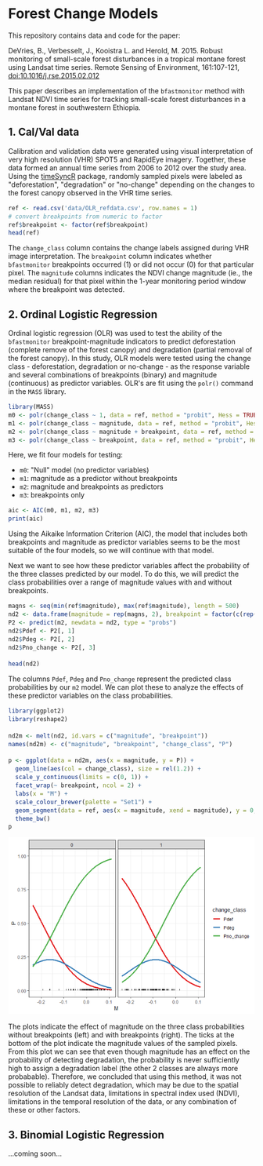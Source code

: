 Forest Change Models
====================

This repository contains data and code for the paper:

DeVries, B., Verbesselt, J., Kooistra L. and Herold, M. 2015. Robust
monitoring of small-scale forest disturbances in a tropical montane
forest using Landsat time series. Remote Sensing of Environment,
161:107-121,
[doi:10.1016/j.rse.2015.02.012](https://doi.org/10.1016/j.rse.2015.02.012)

This paper describes an implementation of the `bfastmonitor` method with
Landsat NDVI time series for tracking small-scale forest disturbances in
a montane forest in southwestern Ethiopia.

## 1. Cal/Val data

Calibration and validation data were generated using visual
interpretation of very high resolution (VHR) SPOT5 and RapidEye imagery.
Together, these data formed an annual time series from 2006 to 2012 over
the study area. Using the
[timeSyncR](https://github.com/bendv/timeSyncR) package, randomly
sampled pixels were labeled as "deforestation", "degradation" or
"no-change" depending on the changes to the forest canopy observed in
the VHR time series.

```r
ref <- read.csv('data/OLR_refdata.csv', row.names = 1)
# convert breakpoints from numeric to factor
ref$breakpoint <- factor(ref$breakpoint)
head(ref)
```

The `change_class` column contains the change labels assigned during VHR
image interpretation. The `breakpoint` column indicates whether
`bfastmonitor` breakpoints occurred (1) or did not occur (0) for that
particular pixel. The `magnitude` columns indicates the NDVI change
magnitude (ie., the median residual) for that pixel within the 1-year
monitoring period window where the breakpoint was detected.

## 2. Ordinal Logistic Regression

Ordinal logistic regression (OLR) was used to test the ability of the
`bfastmonitor` breakpoint-magnitude indicators to predict deforestation
(complete remove of the forest canopy) and degradation (partial removal
of the forest canopy). In this study, OLR models were tested using the
change class - deforestation, degradation or no-change - as the response
variable and several combinations of breakpoints (binary) and magnitude
(continuous) as predictor variables. OLR's are fit using the `polr()`
command in the `MASS` library.

```r
library(MASS)
m0 <- polr(change_class ~ 1, data = ref, method = "probit", Hess = TRUE)  # null model
m1 <- polr(change_class ~ magnitude, data = ref, method = "probit", Hess = TRUE)
m2 <- polr(change_class ~ magnitude + breakpoint, data = ref, method = "probit", Hess = TRUE)
m3 <- polr(change_class ~ breakpoint, data = ref, method = "probit", Hess = TRUE)
```

Here, we fit four models for testing:  
- `m0`: "Null" model (no predictor variables)  
- `m1`: magnitude as a predictor without breakpoints  
- `m2`: magnitude and breakpoints as predictors  
- `m3`: breakpoints only  
  
```r
aic <- AIC(m0, m1, m2, m3)
print(aic)
```

Using the Aikaike Information Criterion (AIC), the model that includes
both breakpoints and magnitude as predictor variables seems to be the
most suitable of the four models, so we will continue with that model.

Next we want to see how these predictor variables affect the probability
of the three classes predicted by our model. To do this, we will predict
the class probabilities over a range of magnitude values with and
without breakpoints.

```r
magns <- seq(min(ref$magnitude), max(ref$magnitude), length = 500)
nd2 <- data.frame(magnitude = rep(magns, 2), breakpoint = factor(c(rep(0, 500), rep(1, 500)), levels = c(0, 1)))
P2 <- predict(m2, newdata = nd2, type = "probs")
nd2$Pdef <- P2[, 1]
nd2$Pdeg <- P2[, 2]
nd2$Pno_change <- P2[, 3]

head(nd2)
```

The columns `Pdef`, `Pdeg` and `Pno_change` represent the predicted
class probabilities by our `m2` model. We can plot these to analyze the
effects of these predictor variables on the class probabilities.

```r
library(ggplot2)
library(reshape2)

nd2m <- melt(nd2, id.vars = c("magnitude", "breakpoint"))
names(nd2m) <- c("magnitude", "breakpoint", "change_class", "P")

p <- ggplot(data = nd2m, aes(x = magnitude, y = P)) +
  geom_line(aes(col = change_class), size = rel(1.2)) +
  scale_y_continuous(limits = c(0, 1)) +
  facet_wrap(~ breakpoint, ncol = 2) +
  labs(x = "M") +
  scale_colour_brewer(palette = "Set1") +
  geom_segment(data = ref, aes(x = magnitude, xend = magnitude), y = 0, yend = 0.01, lwd = 0.5) +
  theme_bw()
p
```

![](README_files/figure-markdown_strict/OLR_plots-1.png)

The plots indicate the effect of magnitude on the three class
probabilities without breakpoints (left) and with breakpoints (right).
The ticks at the bottom of the plot indicate the magnitude values of the
sampled pixels. From this plot we can see that even though magnitude has
an effect on the probability of detecting degradation, the probability
is never sufficiently high to assign a degradation label (the other 2
classes are always more probabable). Therefore, we concluded that using
this method, it was not possible to reliably detect degradation, which
may be due to the spatial resolution of the Landsat data, limitations in
spectral index used (NDVI), limitations in the temporal resolution of
the data, or any combination of these or other factors.

## 3. Binomial Logistic Regression

...coming soon...

